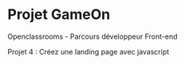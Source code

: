 # Projet GameOn
Openclassrooms - Parcours développeur Front-end

Projet 4 : Créez une landing page avec javascript

